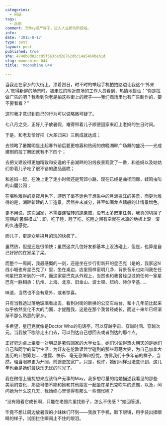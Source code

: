 ```yaml
---
categories:
  - 闲话
tags:
  - 岳阳
comment: 贺May顺产得子，进入人生新的阶段啦。
info: 
date: '2015-8-17'
type: post
layout: post
published: true
sha: 4740b8d82cc05f563ced28762dbc14a5469beb1d
slug: moonshine-044
title: 'moonshine 044'

---
```

当我走在家乡的大街上，顶着烈日，时不时的举起手机拍拍路边让我这个‘外来人’觉得新鲜的场景时，被走过的附近商场的工作人员看到，热情地搭讪：“你是找做广告的吧？我看到你老是拍这些街上的牌子——我们商场里也有广告制作的，要不要看看？”

这时我才意识到自己的行为可以说略微可疑了。

七八月之交，正好儿子放暑假，难得带着儿子顺便回家来赶上老妈的生日时间。

于是，和老友恰好把《大圣归来》三刷成就达成；

去领略了暑期明显比起春节前后要更喧嚣和热闹的傍晚湖畔广场舞的盛况——光成建制的拉丁舞团就有不下四个；

去把又建设得更加精致和安逸的千亩湖畔的沿线夜景观赏了一番，和爸妈以及姑姑们带着儿子吃了很不错的甜品蛋糕；

和爸妈一起，在晚上走了走小时候还是荒郊小路，现在已经是曲径回廊，蛙鸣虫叫的山麓公园；

在堪称难得的夏夜月色下，游历了毫不逊色于想象中的月满拦江的美景，而更为难得的是，湖畔新建的人工造景，居然并未减分，甚至如画龙点睛般的让情景增色。

更不用说，这次回家，不需要连轴转的跑亲戚，没有太多既定任务，我真的切换了短期的‘暑假模式’；即，吃了睡，睡了吃，吃睡之间有空就在冰凉的地板上滚一滚的久违感觉。

而儿子，更是众星拱月的玩的快疯了。

虽然热，但是还是很愉快；虽然这次几位好友都基本上没法碰上，但是，也算是自己好好的在家呆了呆。

而整个一周间，我最感慨的一刻，还是坐在步行街新开的星巴克（是的，我家这N线小城也有星巴克了）里，坐在桌边，店里照样窗明几净，背景音乐也如同我在任何星巴克听到的一样，而这家星巴克从外观上，当然也和我曾经见过的任何一家星巴克一脉相承：杭州、上海、北京、旧金山、波士顿、纽约、赫尔辛基……

味道，当然也不会有意外，或者惊喜。

只有当我透过落地玻璃看出去，看到对街的新换的公交车站台，和十几年前比起来似乎依然变化不大的门面，才提醒我，这是在那个我曾经成长，而这十来年已经渐渐不那么熟悉的家乡。

多希望，星巴克就像是Doctor Who的电话亭，可以穿越宇宙、穿越时间、穿越次元。当我放下咖啡走出门去，可以到达自己想回去或者到达的那个点。

正好旁边桌上坐着一对明显是暑假回家的大学女生，她们讨论得热火朝天的是她们自己和同学的留学生活：为好友在伦敦读哲学碰到的那些奇葩大笑，为自己加拿大游历的计划筹划……憧憬、快乐、毫无忌惮和担忧，仿佛我们十多年前的样子，当然，理当眼界更为开阔，前途更加宽广。只是，也许，她们同样没法意识到，这几年也会是她们最快乐无忧的时光了。

我在微信上骚扰想来应该待产无事的May，我多想尽量的给她描述我看见的那些美丽的变化，那些可惜不能和她和其他朋友一起坐在星巴克吹牛的遗憾，以及，问问她为什么这几天，我始终心里觉得有那么一些惆怅呢？

“没有陪着它成长啊，只能在老照片里找影子，怎么不伤感？”她回答道。

毕竟不想让周边放暑假的小妹妹们吓到——我放下手机，取下眼镜，用手装出揉眼睛的样子，试图拦住瞬间止不住的眼泪。





